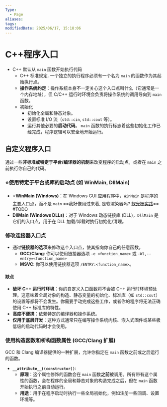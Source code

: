 ```yaml
---
Type:
  - Page
aliases: 
tags: 
modifiedDate: 2025/06/17, 15:18:06
---
```


# C++程序入口

- C++ 默认从 `main` 函数开始执行代码
    - C++ 标准规定. 一个独立的执行程序必须有一个名为 `main` 的函数作为其起始执行点。
    - **操作系统约定**：操作系统本身不一定关心这个入口点叫什么（它通常是一个内存地址），但 C/C++ 运行时环境会负责将操作系统的调用导向到 `main` 函数。
    - 初始化
        - 初始化全局和静态对象。
        - 设置标准 I/O 流（`std::cin`, `std::cout` 等）。
        - 运行其他必要的**启动代码**。 `main` 函数的执行标志着这些初始化工作已经完成，程序逻辑可以安全地开始运行。

## 自定义程序入口

通过一些**非标准或特定于平台/编译器的机制**来改变程序的启动点，或者在 `main` 之前执行你自己的代码。

### ⭐使用特定于平台或库的启动点 (如 WinMain, DllMain)

- ⭐**WinMain (Windows)**：在 Windows GUI 应用程序中，`WinMain` 是程序的主要入口点，而不是 `main` ==我好像用过来着, 是软渲染器吗? [软光栅实践](软光栅实践.md)== #TODO 
- **DllMain (Windows DLLs)**：对于 Windows 动态链接库 (DLL)，`DllMain` 是它们的入口点，用于在 DLL 加载/卸载时执行初始化/清理。

### 修改连接器入口点

- 通过**链接器的选项**来修改这个入口点，使其指向你自己的任意函数。
    - **GCC/Clang**: 你可以使用链接器选项 `-e <function_name>` 或 `-Wl,--entry=<function_name>`
    - **MSVC**: 你可以使用链接器选项 `/ENTRY:<function_name>`。

#### 缺点

- **破坏 C++ 运行时环境**：你的自定义入口函数将不会被 C++ 运行时环境预处理。这意味着全局对象的构造、静态变量的初始化、标准库（如 `std::cout`）的设置等都将不会发生。你需要手动完成这些工作，或者你的程序将无法正确使用 C++ 标准库的特性。
- **高度不便携**：依赖特定的编译器和操作系统。
- **仅用于底层开发**：这种方式通常只在编写操作系统内核、嵌入式固件或某些极低级的启动代码时才会使用。

### 使用构造函数和析构函数属性 (GCC/Clang 扩展)

GCC 和 Clang 编译器提供的一种扩展，允许你指定在 `main` 函数之前或之后运行的函数。

- **`__attribute__((constructor))`**:
    - **原理**：这个属性修饰的函数会在 `main` 函数**之前**被调用。所有带有这个属性的函数，会在程序的全局和静态对象的构造完成之后，但在 `main` 函数开始执行之前自动运行。
    - **用途**：用于在程序启动时执行一些全局初始化，例如注册一些回调、设置环境等。
